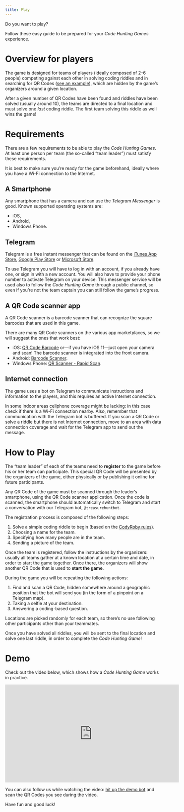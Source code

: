 ```yaml
---
title: Play
---
```


Do you want to play?

Follow these easy guide to be prepared for your *Code Hunting Games* experience.

# Overview for players

The game is designed for teams of players (ideally composed of 2–6 people) competing against each other in solving coding riddles and in searching for QR Codes ([see an example](https://en.wikipedia.org/wiki/QR_code)), which are hidden by the game’s organizers around a given location.

After a given number of QR Codes have been found and riddles have been solved (usually around 10), the teams are directed to a final location and must solve one *last* coding riddle.
The first team solving this riddle as well wins the game!

# Requirements

There are a few requirements to be able to play the *Code Hunting Games*.
At least one person per team (the so-called “team leader”) must satisfy these requirements.

It is best to make sure you’re ready for the game beforehand, ideally where you have a Wi-Fi connection to the Internet.

## A Smartphone

Any smartphone that has a camera and can use the *Telegram Messenger* is good.
Known supported operating systems are:

* iOS,
* Android,
* Windows Phone.

## Telegram

Telegram is a free instant messenger that can be found on the [iTunes App Store](https://itunes.apple.com/us/app/telegram-messenger/id686449807?mt=8), [Google Play Store](https://play.google.com/store/apps/details?id=org.telegram.messenger) or [Microsoft Store](https://www.microsoft.com/store/apps/9N97ZCKPD60Q).

To use Telegram you will have to log in with an account, if you already have one, or sign in with a new account. You will also have to provide your phone number to activate Telegram on your device.
This messenger service will be used also to follow the *Code Hunting Game* through a public channel, so even if you’re not the team captain you can still follow the game’s progress.

## A QR Code scanner app

A QR Code scanner is a barcode scanner that can recognize the square barcodes that are used in this game.

There are many QR Code scanners on the various app marketplaces, so we will suggest the ones that work best:

* iOS: [QR Code Barcode](https://itunes.apple.com/us/app/qrcode-barcode/id811899990?l=en&mt=8) or—if you have iOS 11—just open your camera and scan! The barcode scanner is integrated into the front camera.
* Android: [Barcode Scanner](https://play.google.com/store/apps/details?id=com.google.zxing.client.android).
* Windows Phone: [QR Scanner - Rapid Scan](https://www.microsoft.com/store/apps/9NBLGGH08M95).

## Internet connection

The game uses a bot on Telegram to communicate instructions and information to the players, and this requires an active Internet connection.

In some indoor areas cellphone coverage might be lacking: in this case check if there is a Wi-Fi connection nearby.
Also, remember that communication with the Telegram bot is buffered. If you scan a QR Code or solve a riddle but there is not Internet connection, move to an area with data connection coverage and wait for the Telegram app to send out the message.

# How to Play

The “team leader” of each of the teams need to **register** to the game before his or her team can participate.
This special QR Code will be presented by the organizers of the game, either physically or by publishing it online for future participants.

Any QR Code of the game must be scanned through the leader’s smartphone, using the QR Code scanner application.
Once the code is scanned, the smartphone should automatically switch to Telegram and start a conversation with our Telegram bot, `@treasurehuntbot`.

The registration process is composed of the following steps:

1. Solve a simple coding riddle to begin (based on the [CodyRoby rules](https://github.com/CodeMOOC/TreasureHuntBot/wiki/CodyRoby)).
2. Choosing a name for the team.
3. Specifying how many people are in the team.
4. Sending a picture of the team.

Once the team is registered, follow the instructions by the organizers: usually all teams gather at a known location at a certain time and date, in order to start the game together.
Once there, the organizers will show another QR Code that is used to **start the game**.

During the game you will be repeating the following actions:

1. Find and scan a QR Code, hidden somewhere around a geographic position that the bot will send you (in the form of a pinpoint on a Telegram map).
2. Taking a selfie at your destination.
3. Answering a coding-based question.

Locations are picked randomly for each team, so there’s no use following other participants other than your teammates.

Once you have solved all riddles, you will be sent to the final location and solve one last riddle, in order to complete the *Code Hunting Game*!

# Demo

Check out the video below, which shows how a *Code Hunting Game* works in practice.

<p>
<iframe width="560" height="315" src="https://www.youtube-nocookie.com/embed/4rSpoatljm8?rel=0" frameborder="0" allowfullscreen></iframe>
</p>

You can also follow us while watching the video: [hit up the demo bot](https://t.me/treasurehuntdemobot) and scan the QR Codes you see during the video.

Have fun and good luck!
